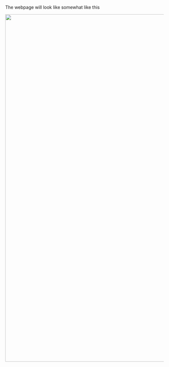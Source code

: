 The webpage will look like somewhat like this
<p align="center">
    <img src="/screenshot.png" alt="screenshot" width="1104">
</p>
